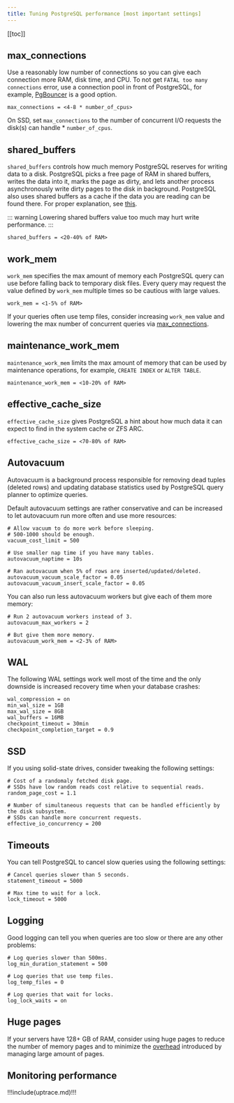 ```yaml
---
title: Tuning PostgreSQL performance [most important settings]
---
```


<CoverImage title="Tuning PostgreSQL settings for performance" />

[[toc]]

## max_connections

Use a reasonably low number of connections so you can give each connection more RAM, disk time, and
CPU. To not get `FATAL too many connections` error, use a connection pool in front of PostgreSQL,
for example, [PgBouncer](https://pgbouncer.org/) is a good option.

```shell
max_connections = <4-8 * number_of_cpus>
```

On SSD, set `max_connections` to the number of concurrent I/O requests the disk(s) can handle \*
`number_of_cpus`.

## shared_buffers

`shared_buffers` controls how much memory PostgreSQL reserves for writing data to a disk. PostgreSQL
picks a free page of RAM in shared buffers, writes the data into it, marks the page as dirty, and
lets another process asynchronously write dirty pages to the disk in background. PostgreSQL also
uses shared buffers as a cache if the data you are reading can be found there. For proper
explanation, see
[this](https://www.2ndquadrant.com/wp-content/uploads/2019/05/Inside-the-PostgreSQL-Shared-Buffer-Cache.pdf).

<!-- prettier-ignore -->
::: warning
Lowering shared buffers value too much may hurt write performance.
:::

```shell
shared_buffers = <20-40% of RAM>
```

## work_mem

`work_mem` specifies the max amount of memory each PostgreSQL query can use before falling back to
temporary disk files. Every query may request the value defined by `work_mem` multiple times so be
cautious with large values.

```shell
work_mem = <1-5% of RAM>
```

If your queries often use temp files, consider increasing `work_mem` value and lowering the max
number of concurrent queries via [max_connections](#max-connections).

## maintenance_work_mem

`maintenance_work_mem` limits the max amount of memory that can be used by maintenance operations,
for example, `CREATE INDEX` or `ALTER TABLE`.

```shell
maintenance_work_mem = <10-20% of RAM>
```

## effective_cache_size

`effective_cache_size` gives PostgreSQL a hint about how much data it can expect to find in the
system cache or ZFS ARC.

```shell
effective_cache_size = <70-80% of RAM>
```

## Autovacuum

Autovacuum is a background process responsible for removing dead tuples (deleted rows) and updating
database statistics used by PostgreSQL query planner to optimize queries.

Default autovacuum settings are rather conservative and can be increased to let autovacuum run more
often and use more resources:

```shell
# Allow vacuum to do more work before sleeping.
# 500-1000 should be enough.
vacuum_cost_limit = 500

# Use smaller nap time if you have many tables.
autovacuum_naptime = 10s

# Ran autovacuum when 5% of rows are inserted/updated/deleted.
autovacuum_vacuum_scale_factor = 0.05
autovacuum_vacuum_insert_scale_factor = 0.05
```

You can also run less autovacuum workers but give each of them more memory:

```shell
# Run 2 autovacuum workers instead of 3.
autovacuum_max_workers = 2

# But give them more memory.
autovacuum_work_mem = <2-3% of RAM>
```

## WAL

The following WAL settings work well most of the time and the only downside is increased recovery
time when your database crashes:

```shell
wal_compression = on
min_wal_size = 1GB
max_wal_size = 8GB
wal_buffers = 16MB
checkpoint_timeout = 30min
checkpoint_completion_target = 0.9
```

## SSD

If you using solid-state drives, consider tweaking the following settings:

```shell
# Cost of a randomaly fetched disk page.
# SSDs have low random reads cost relative to sequential reads.
random_page_cost = 1.1

# Number of simultaneous requests that can be handled efficiently by the disk subsystem.
# SSDs can handle more concurrent requests.
effective_io_concurrency = 200
```

## Timeouts

You can tell PostgreSQL to cancel slow queries using the following settings:

```shell
# Cancel queries slower than 5 seconds.
statement_timeout = 5000

# Max time to wait for a lock.
lock_timeout = 5000
```

## Logging

Good logging can tell you when queries are too slow or there are any other problems:

```shell
# Log queries slower than 500ms.
log_min_duration_statement = 500

# Log queries that use temp files.
log_temp_files = 0

# Log queries that wait for locks.
log_lock_waits = on
```

## Huge pages

If your servers have 128+ GB of RAM, consider using huge pages to reduce the number of memory pages
and to minimize the [overhead](https://blogs.oracle.com/linux/post/minimizing-struct-page-overhead)
introduced by managing large amount of pages.

## Monitoring performance

!!!include(uptrace.md)!!!
